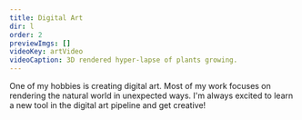 ```yaml
---
title: Digital Art
dir: l
order: 2
previewImgs: []
videoKey: artVideo
videoCaption: 3D rendered hyper-lapse of plants growing.  
---
```

One of my hobbies is creating digital art. Most of my work focuses on rendering the natural world in unexpected ways. I'm always excited to learn a new tool in the digital art pipeline and get creative! 